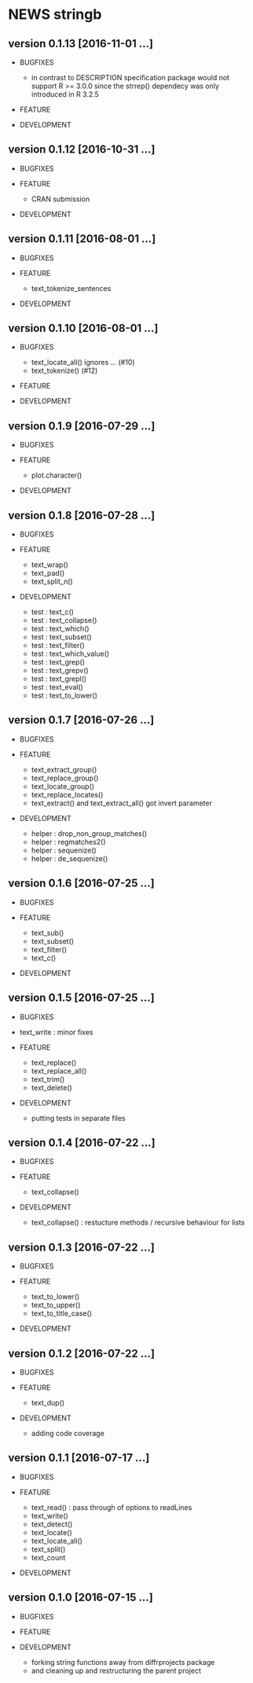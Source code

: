 NEWS stringb
==========================================================================


version 0.1.13 [2016-11-01 ...] 
--------------------------------------------------------------------------

* BUGFIXES
    - in contrast to DESCRIPTION specification package would not support R >= 3.0.0 since the strrep() dependecy was only introduced in R 3.2.5
    
* FEATURE

    
* DEVELOPMENT


version 0.1.12 [2016-10-31 ...] 
--------------------------------------------------------------------------

* BUGFIXES

    
* FEATURE
    - CRAN submission
    
* DEVELOPMENT


version 0.1.11 [2016-08-01 ...] 
--------------------------------------------------------------------------

* BUGFIXES

    
* FEATURE
    - text_tokenize_sentences
    
    
* DEVELOPMENT



version 0.1.10 [2016-08-01 ...] 
--------------------------------------------------------------------------

* BUGFIXES
    - text_locate_all() ignores ... (#10)
    - text_tokenize() (#12)
    
    
* FEATURE

    
* DEVELOPMENT



version 0.1.9 [2016-07-29 ...] 
--------------------------------------------------------------------------

* BUGFIXES

    
* FEATURE
    - plot.character()

    
* DEVELOPMENT
    


version 0.1.8 [2016-07-28 ...] 
--------------------------------------------------------------------------

* BUGFIXES

    
* FEATURE
    - text_wrap()
    - text_pad()
    - text_split_n()

    
* DEVELOPMENT
    - test : text_c()
    - test : text_collapse()
    - test : text_which() 
    - test : text_subset() 
    - test : text_filter()
    - test : text_which_value()
    - test : text_grep()
    - test : text_grepv()
    - test : text_grepl()
    - test : text_eval()
    - test : text_to_lower()
    
    

version 0.1.7 [2016-07-26 ...] 
--------------------------------------------------------------------------

* BUGFIXES

    
* FEATURE
    - text_extract_group()
    - text_replace_group()
    - text_locate_group()
    - text_replace_locates()
    - text_extract() and text_extract_all() got invert parameter

    
* DEVELOPMENT
    - helper : drop_non_group_matches()
    - helper : regmatches2()
    - helper : sequenize()
    - helper : de_sequenize()
    


 

version 0.1.6 [2016-07-25 ...] 
--------------------------------------------------------------------------

* BUGFIXES

    
* FEATURE
    - text_sub()
    - text_subset()
    - text_filter()
    - text_c()

    
* DEVELOPMENT
    
    



version 0.1.5 [2016-07-25 ...] 
--------------------------------------------------------------------------

* BUGFIXES
 - text_write : minor fixes

    
* FEATURE
    - text_replace()
    - text_replace_all()
    - text_trim()
    - text_delete()

    
* DEVELOPMENT
    - putting tests in separate files
    
    

version 0.1.4 [2016-07-22 ...] 
--------------------------------------------------------------------------

* BUGFIXES


    
* FEATURE
    - text_collapse() 

    
* DEVELOPMENT
    - text_collapse() : restucture methods / recursive behaviour for lists
    


version 0.1.3 [2016-07-22 ...] 
--------------------------------------------------------------------------

* BUGFIXES


    
* FEATURE
    - text_to_lower()
    - text_to_upper()
    - text_to_title_case()

    
* DEVELOPMENT
    





version 0.1.2 [2016-07-22 ...] 
--------------------------------------------------------------------------

* BUGFIXES


    
* FEATURE
    - text_dup()

    
* DEVELOPMENT
    - adding code coverage 



version 0.1.1 [2016-07-17 ...] 
--------------------------------------------------------------------------

* BUGFIXES


    
* FEATURE
    - text_read() : pass through of options to readLines
    - text_write()
    - text_detect()
    - text_locate()
    - text_locate_all()
    - text_split()
    - text_count


* DEVELOPMENT



version 0.1.0 [2016-07-15 ...]
--------------------------------------------------------------------------

* BUGFIXES


    
* FEATURE


* DEVELOPMENT
    - forking string functions away from diffrprojects package 
    - and cleaning up and restructuring the parent project

